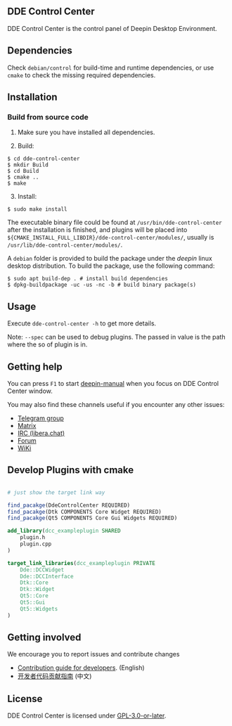 ## DDE Control Center

DDE Control Center is the control panel of Deepin Desktop Environment.

## Dependencies

Check `debian/control` for build-time and runtime dependencies, or use `cmake` to check the missing required dependencies.

## Installation

### Build from source code

1. Make sure you have installed all dependencies.

2. Build:
```
$ cd dde-control-center
$ mkdir Build
$ cd Build
$ cmake ..
$ make
```

3. Install:
```
$ sudo make install
```

The executable binary file could be found at `/usr/bin/dde-control-center` after the installation is finished, and plugins will be placed into `${CMAKE_INSTALL_FULL_LIBDIR}/dde-control-center/modules/`, usually is `/usr/lib/dde-control-center/modules/`.

A `debian` folder is provided to build the package under the *deepin* linux desktop distribution. To build the package, use the following command:

```shell
$ sudo apt build-dep . # install build dependencies
$ dpkg-buildpackage -uc -us -nc -b # build binary package(s)
```

## Usage

Execute `dde-control-center -h` to get more details.

Note: `--spec` can be used to debug plugins. The passed in value is the path where the so of plugin is in.

## Getting help

You can press `F1` to start [deepin-manual](https://github.com/linuxdeepin/deepin-manual) when you focus on DDE Control Center window.

You may also find these channels useful if you encounter any other issues:

* [Telegram group](https://deepin.org/to/tg)
* [Matrix](https://matrix.to/#/#deepin-community:matrix.org)
* [IRC (libera.chat)](https://web.libera.chat/#deepin-community)
* [Forum](https://bbs.deepin.org)
* [WiKi](https://wiki.deepin.org/)

## Develop Plugins with cmake

```cmake

# just show the target link way

find_pacakge(DdeControlCenter REQUIRED)
find_pacakge(Dtk COMPONENTS Core Widget REQUIRED)
find_pacakge(Qt5 COMPONENTS Core Gui Widgets REQUIRED)

add_library(dcc_exampleplugin SHARED
    plugin.h
    plugin.cpp
)

target_link_libraries(dcc_exampleplugin PRIVATE
    Dde::DCCWidget
    Dde::DCCInterface
    Dtk::Core
    Dtk::Widget
    Qt5::Core
    Qt5::Gui
    Qt5::Widgets
)

```

## Getting involved

We encourage you to report issues and contribute changes

* [Contribution guide for developers](https://github.com/linuxdeepin/developer-center/wiki/Contribution-Guidelines-for-Developers-en). (English)
* [开发者代码贡献指南](https://github.com/linuxdeepin/developer-center/wiki/Contribution-Guidelines-for-Developers) (中文)

## License

DDE Control Center is licensed under [GPL-3.0-or-later](LICENSE).
